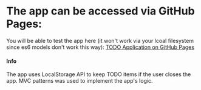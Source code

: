 # The app can be accessed via GitHub Pages:

You will be able to test the app here (it won't work via your lcoal filesystem since es6 models don't work this way):
[TODO Application on GitHub Pages](https://vitalytaranov.github.io/mvctodoapp/)

#### Info
The app uses LocalStorage API to keep TODO items if the user closes the app.
MVC patterns was used to implement the app's logic.
